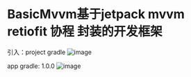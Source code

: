 # BasicMvvm基于jetpack mvvm retiofit 协程 封装的开发框架

引入：project gradle
  ![image](https://user-images.githubusercontent.com/26788041/116022935-c4ee3380-a67d-11eb-889c-329679223092.png)
  
  app gradle:
  1.0.0
  ![image](https://user-images.githubusercontent.com/26788041/116022980-d9323080-a67d-11eb-916e-ba224f948980.png)

